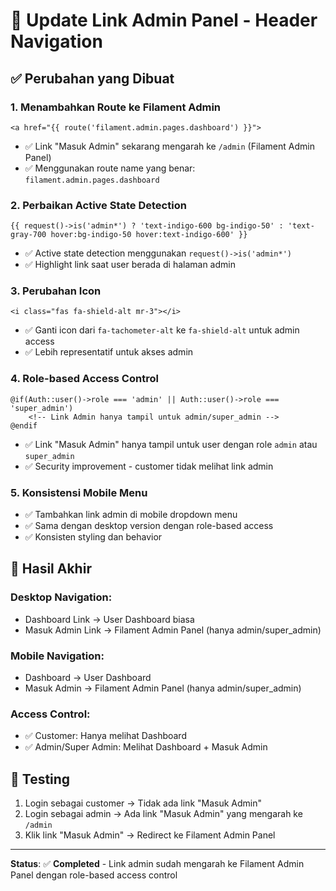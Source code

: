 # 🔗 Update Link Admin Panel - Header Navigation

## ✅ **Perubahan yang Dibuat**

### 1. **Menambahkan Route ke Filament Admin**

```blade
<a href="{{ route('filament.admin.pages.dashboard') }}">
```

-   ✅ Link "Masuk Admin" sekarang mengarah ke `/admin` (Filament Admin Panel)
-   ✅ Menggunakan route name yang benar: `filament.admin.pages.dashboard`

### 2. **Perbaikan Active State Detection**

```blade
{{ request()->is('admin*') ? 'text-indigo-600 bg-indigo-50' : 'text-gray-700 hover:bg-indigo-50 hover:text-indigo-600' }}
```

-   ✅ Active state detection menggunakan `request()->is('admin*')`
-   ✅ Highlight link saat user berada di halaman admin

### 3. **Perubahan Icon**

```blade
<i class="fas fa-shield-alt mr-3"></i>
```

-   ✅ Ganti icon dari `fa-tachometer-alt` ke `fa-shield-alt` untuk admin access
-   ✅ Lebih representatif untuk akses admin

### 4. **Role-based Access Control**

```blade
@if(Auth::user()->role === 'admin' || Auth::user()->role === 'super_admin')
    <!-- Link Admin hanya tampil untuk admin/super_admin -->
@endif
```

-   ✅ Link "Masuk Admin" hanya tampil untuk user dengan role `admin` atau `super_admin`
-   ✅ Security improvement - customer tidak melihat link admin

### 5. **Konsistensi Mobile Menu**

-   ✅ Tambahkan link admin di mobile dropdown menu
-   ✅ Sama dengan desktop version dengan role-based access
-   ✅ Konsisten styling dan behavior

## 🎯 **Hasil Akhir**

### **Desktop Navigation:**

-   Dashboard Link → User Dashboard biasa
-   Masuk Admin Link → Filament Admin Panel (hanya admin/super_admin)

### **Mobile Navigation:**

-   Dashboard → User Dashboard
-   Masuk Admin → Filament Admin Panel (hanya admin/super_admin)

### **Access Control:**

-   ✅ Customer: Hanya melihat Dashboard
-   ✅ Admin/Super Admin: Melihat Dashboard + Masuk Admin

## 🔧 **Testing**

1. Login sebagai customer → Tidak ada link "Masuk Admin"
2. Login sebagai admin → Ada link "Masuk Admin" yang mengarah ke `/admin`
3. Klik link "Masuk Admin" → Redirect ke Filament Admin Panel

---

**Status**: ✅ **Completed** - Link admin sudah mengarah ke Filament Admin Panel dengan role-based access control
